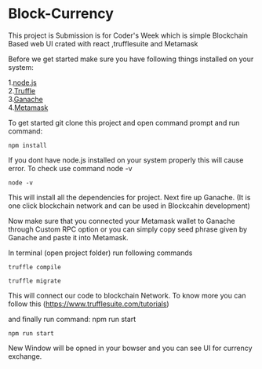 # Block-Currency
This project is Submission is for Coder's Week which is simple Blockchain Based web UI crated with react ,trufflesuite and Metamask

Before we get started make sure you have following things installed on your system:

  1.[node.js](https://nodejs.org/en/download/)  
  2.[Truffle](https://www.trufflesuite.com/truffle)  
  3.[Ganache](https://www.trufflesuite.com/ganache)  
  4.[Metamask](https://metamask.io/)
  
To get started git clone this project and open command prompt and run command: 

```
npm install
```

If you dont have node.js installed on your system properly this will cause error. To check use command node -v

```
node -v
```

This will install all the dependencies for project. Next fire up Ganache. (It is one click blockchain network and can be used in Blockcahin development)

Now make sure that you connected your Metamask wallet to Ganache through Custom RPC option or you can simply copy seed phrase given by Ganache and paste it into Metamask.

In terminal (open project folder) run following commands

```
truffle compile
```

```
truffle migrate
```
  
This will connect our code to blockchain Network. To know more you can follow this (https://www.trufflesuite.com/tutorials)

and finally run command: npm run start

```
npm run start
```

New Window will be opned in your bowser and you can see UI for currency exchange.
